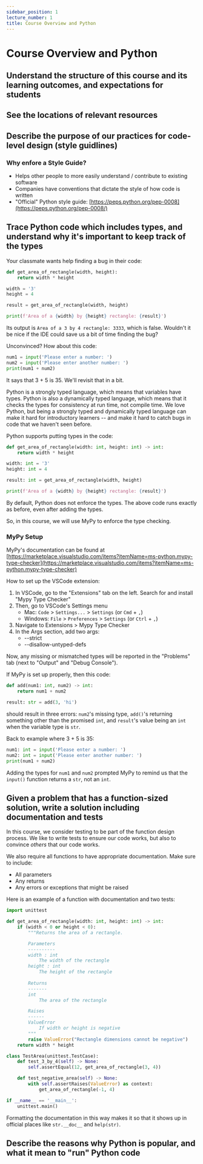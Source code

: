 ```yaml
---
sidebar_position: 1
lecture_number: 1
title: Course Overview and Python
---
```


# Course Overview and Python

## Understand the structure of this course and its learning outcomes, and expectations for students

## See the locations of relevant resources

## Describe the purpose of our practices for code-level design (style guidlines)

### Why enfore a Style Guide?
- Helps other people to more easily understand / contribute to existing software
- Companies have conventions that dictate the style of how code is written ​
- "Official" Python style guide: [https://peps.python.org/pep-0008](https://peps.python.org/pep-0008/)

## Trace Python code which includes types, and understand why it's important to keep track of the types

Your classmate wants help finding a bug in their code:

```python
def get_area_of_rectangle(width, height):
    return width * height

width = '3'
height = 4

result = get_area_of_rectangle(width, height)

print(f'Area of a {width} by {height} rectangle: {result}')
```

Its output is `Area of a 3 by 4 rectangle: 3333`, which is false.
Wouldn't it be nice if the IDE could save us a bit of time finding the bug?

Unconvinced? How about this code:

```python
num1 = input('Please enter a number: ')
num2 = input('Please enter another number: ')
print(num1 + num2)
```

It says that 3 + 5 is 35. We'll revisit that in a bit.

Python is a strongly typed language, which means that variables have types.
Python is also a dynamically typed language, which means that it checks the types for consistency at run time, not compile time.
We love Python, but being a strongly typed and dynamically typed language can make it hard for introductory learners -- and make it hard to catch bugs in code that we haven't seen before.

Python supports putting types in the code:

```python
def get_area_of_rectangle(width: int, height: int) -> int:
    return width * height

width: int = '3'
height: int = 4

result: int = get_area_of_rectangle(width, height)

print(f'Area of a {width} by {height} rectangle: {result}')
```

By default, Python does not enforce the types. The above code runs exactly as before, even after adding the types.

So, in this course, we will use MyPy to enforce the type checking.

### MyPy Setup

MyPy's documentation can be found at [https://marketplace.visualstudio.com/items?itemName=ms-python.mypy-type-checker](https://marketplace.visualstudio.com/items?itemName=ms-python.mypy-type-checker)

How to set up the VSCode extension:

1. In VSCode, go to the "Extensions" tab on the left. Search for and install "Mypy Type Checker"
2. Then, go to VSCode's Settings menu
   - Mac: `Code` > `Settings...` > `Settings`  (or `Cmd` + `,`)
   - Windows: `File` > `Preferences` > `Settings`  (or `Ctrl` + `,`)
4. Navigate to Extensions > Mypy Type Checker
5. In the Args section, add two args:
   - --strict
   - --disallow-untyped-defs

Now, any missing or mismatched types will be reported in the "Problems" tab (next to "Output" and "Debug Console").

If MyPy is set up properly, then this code:

```python
def add(num1: int, num2) -> int:
    return num1 + num2

result: str = add(3, 'hi')
```

should result in three errors: `num2`'s missing type, `add()`'s returning something other than the promised `int`, and `result`'s value being an `int` when the variable type is `str`.

Back to example where 3 + 5 is 35:

```python
num1: int = input('Please enter a number: ')
num2: int = input('Please enter another number: ')
print(num1 + num2)
```

Adding the types for `num1` and `num2` prompted MyPy to remind us that the `input()` function returns a `str`, not an `int`.

## Given a problem that has a function-sized solution, write a solution including documentation and tests

In this course, we consider testing to be part of the function design process. We like to write tests to ensure our code works, but also to convince *others* that our code works.

We also require all functions to have appropriate documentation. Make sure to include:
- All parameters
- Any returns
- Any errors or exceptions that might be raised

Here is an example of a function with documentation and two tests:

```python
import unittest

def get_area_of_rectangle(width: int, height: int) -> int:
    if (width < 0 or height < 0):
        """Returns the area of a rectangle.

        Parameters
        ----------
        width : int
            The width of the rectangle
        height : int
            The height of the rectangle
        
        Returns
        -------
        int
            The area of the rectangle

        Raises
        ------
        ValueError
            If width or height is negative
        """
        raise ValueError("Rectangle dimensions cannot be negative")
    return width * height

class TestArea(unittest.TestCase):
    def test_3_by_4(self) -> None:
        self.assertEqual(12, get_area_of_rectangle(3, 4))

    def test_negative_area(self) -> None:
        with self.assertRaises(ValueError) as context:
            get_area_of_rectangle(-1, 4)

if __name__ == '__main__':
    unittest.main()
```

Formatting the documentation in this way makes it so that it shows up in official places like `str.__doc__` and `help(str)`.

## Describe the reasons why Python is popular, and what it mean to "run" Python code
